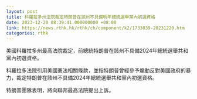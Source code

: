 ```yaml
---
layout: post
title: 科羅拉多州法院裁定特朗普在該州不具備明年總統選舉黨內初選資格
date: 2023-12-20 08:39:41.000000000 +08:00
link: https://news.rthk.hk/rthk/ch/component/k2/1733039-20231220.htm
categories: rthk
---
```


美國科羅拉多州最高法院裁定，前總統特朗普在該州不具備2024年總統選舉共和黨內初選資格。

科羅拉多法院引用美國憲法相關條款，並指特朗普曾經參予煽動反對美國政府的暴力，裁定特朗普在該州不具備2024年總統選舉共和黨內初選資格。

特朗普團隊表明，將向聯邦最高法院提出上訴。
